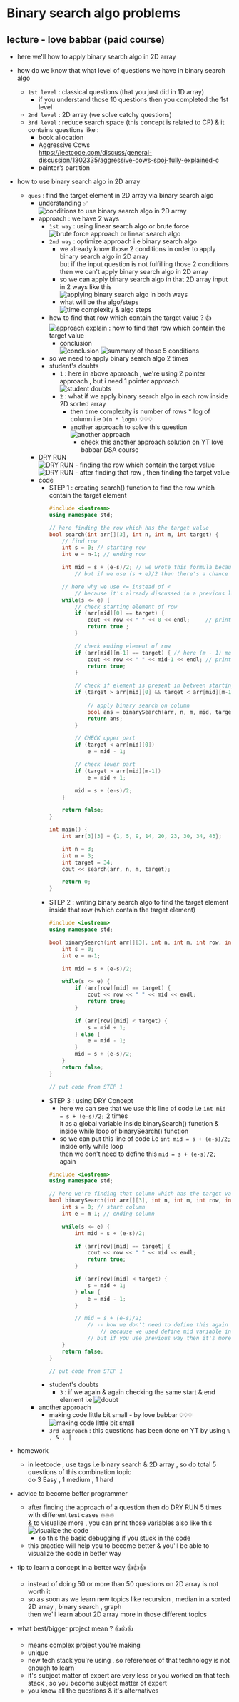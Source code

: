 # Binary search algo problems

## lecture - love babbar (paid course)

- here we'll how to apply binary search algo in 2D array
- how do we know that what level of questions we have in binary search algo
    - `1st level` : classical questions (that you just did in 1D array)
        - if you understand those 10 questions then you completed the 1st level
    - `2nd level` : 2D array (we solve catchy questions)
    - `3rd level` : reduce search space (this concept is related to CP) & it contains questions like : 
        - book allocation 
        - Aggressive Cows <br> 
            https://leetcode.com/discuss/general-discussion/1302335/aggressive-cows-spoj-fully-explained-c
        - painter’s partition

- how to use binary search algo in 2D array
    - `ques` : find the target element in 2D array via binary search algo
        - understanding ✅
            ![conditions to use binary search algo in 2D array](../../notes-pics/16-2-lecture/love-babbar/lecture-16-2-0.png)
        - approach : we have 2 ways 
            - `1st way` : using linear search algo or brute force
                ![brute force approach or linear search algo](../../notes-pics/16-2-lecture/love-babbar/lecture-16-2-1.png)
            - `2nd way` : optimize approach i.e binary search algo
                - we already know those 2 conditions in order to apply binary search algo in 2D array <br>
                    but if the input question is not fulfilling those 2 conditions then we can't apply binary search algo in 2D array
                - so we can apply binary search algo in that 2D array input in 2 ways like this
                    ![applying binary search algo in both ways](../../notes-pics/16-2-lecture/love-babbar/lecture-16-2-2.png)
                - what will be the algo/steps
                    ![time complexity & algo steps](../../notes-pics/16-2-lecture/love-babbar/lecture-16-2-3.png)
            - how to find that row which contain the target value ? 👍
                ![approach explain : how to find that row which contain the target value](../../notes-pics/16-2-lecture/love-babbar/lecture-16-2-4.png)
                - conclusion <br> 
                    ![conclusion](../../notes-pics/16-2-lecture/love-babbar/lecture-16-2-5.png)
                    ![summary of those 5 conditions](../../notes-pics/16-2-lecture/love-babbar/lecture-16-2-6.png)
            - so we need to apply binary search algo 2 times
            - student's doubts
                - `1` : here in above approach , we're using 2 pointer approach , but i need 1 pointer approach
                    ![student doubts](../../notes-pics/16-2-lecture/love-babbar/lecture-16-2-7.png)
                - `2` : what if we apply binary search algo in each row inside 2D sorted array 
                    - then time complexity is number of rows * log of column i.e `O(n * logm)` 💡💡💡
                    - another approach to solve this question 
                        ![another approach](../../notes-pics/16-2-lecture/love-babbar/lecture-16-2-8.png)
                        - check this another approach solution on YT love babbar DSA course
        - DRY RUN
            ![DRY RUN - finding the row which contain the target value](../../notes-pics/16-2-lecture/love-babbar/lecture-16-2-9.png)
            ![DRY RUN - after finding that row , then finding the target value](../../notes-pics/16-2-lecture/love-babbar/lecture-16-2-10.png)
        - code
            - STEP 1 : creating search() function to find the row which contain the target element
                ```cpp
                #include <iostream>
                using namespace std;

                // here finding the row which has the target value
                bool search(int arr[][3], int n, int m, int target) {
                    // find row 
                    int s = 0; // starting row
                    int e = n-1; // ending row

                    int mid = s + (e-s)/2; // we wrote this formula because integer overflow error will never come
                        // but if we use (s + e)/2 then there's a chance that inter overflow error will happen 💡💡💡

                    // here why we use <= instead of < 
                        // because it's already discussed in a previous lecture
                    while(s <= e) {
                        // check starting element of row
                        if (arr[mid][0] == target) {
                            cout << row << " " << 0 << endl;     // printing coordinates of that target element
                            return true ;
                        }

                        // check ending element of row
                        if (arr[mid][m-1] == target) { // here (m - 1) means last column
                            cout << row << " " << mid-1 << endl; // printing coordinates of that target element
                            return true;
                        }

                        // check if element is present in between starting & ending element 
                        if (target > arr[mid][0] && target < arr[mid][m-1]) {
                            
                            // apply binary search on column
                            bool ans = binarySearch(arr, n, m, mid, target);
                            return ans;
                        }

                        // CHECK upper part
                        if (target < arr[mid][0]) 
                            e = mid - 1;

                        // check lower part
                        if (target > arr[mid][m-1])
                            e = mid + 1;

                        mid = s + (e-s)/2;
                    }

                    return false;
                }

                int main() {
                    int arr[3][3] = {1, 5, 9, 14, 20, 23, 30, 34, 43};

                    int n = 3;
                    int m = 3;
                    int target = 34;
                    cout << search(arr, n, m, target);

                    return 0;
                }
                ```
            - STEP 2 : writing binary search algo to find the target element inside that row (which contain the target element)
                ```cpp
                #include <iostream>
                using namespace std;

                bool binarySearch(int arr[][3], int n, int m, int row, int target) {
                    int s = 0;
                    int e = m-1;

                    int mid = s + (e-s)/2;

                    while(s <= e) {
                        if (arr[row][mid] == target) {
                            cout << row << " " << mid << endl;
                            return true;
                        }

                        if (arr[row][mid] < target) {
                            s = mid + 1;
                        } else {
                            e = mid - 1;
                        }
                        mid = s + (e-s)/2;
                    }
                    return false;
                }

                // put code from STEP 1
                ```
            - STEP 3 : using DRY Concept 
                - here we can see that we use this line of code i.e `int mid = s + (e-s)/2;` 2 times <br>
                    it as a global variable inside binarySearch() function & inside while loop of binarySearch() function  
                - so we can put this line of code i.e `int mid = s + (e-s)/2;` inside only while loop <br>
                    then we don't need to define this `mid = s + (e-s)/2;` again
                ```cpp
                #include <iostream>
                using namespace std;

                // here we're finding that column which has the target value
                bool binarySearch(int arr[][3], int n, int m, int row, int target) {
                    int s = 0; // start column
                    int e = m-1; // ending column

                    while(s <= e) {
                        int mid = s + (e-s)/2;

                        if (arr[row][mid] == target) {
                            cout << row << " " << mid << endl;
                            return true;
                        }

                        if (arr[row][mid] < target) {
                            s = mid + 1;
                        } else {
                            e = mid - 1;
                        }

                        // mid = s + (e-s)/2; 
                            // -- how we don't need to define this again 
                                // because we used define mid variable inside while loop itself
                            // but if you use previous way then it's more readable 
                    }
                    return false;
                }

                // put code from STEP 1
                ```
            - student's doubts
                - `3` : if we again & again checking the same start & end element i.e
                   ![doubt](../../notes-pics/16-2-lecture/love-babbar/lecture-16-2-11.png)
        - another approach
            - making code little bit small - by love babbar 💡💡💡
                ![making code little bit small](../../notes-pics/16-2-lecture/love-babbar/lecture-16-2-12.png)
            - `3rd approach` : this questions has been done on YT by using `% , & , |` 

- homework  
    - in leetcode , use tags i.e binary search & 2D array , so do total 5 questions of this combination topic <br>
        do 3 Easy , 1 medium , 1 hard
                

- advice to become better programmer
    - after finding the approach of a question then do DRY RUN 5 times with different test cases 🔥🔥🔥 <br>
        & to visualize more , you can print those variables also like this 
        ![visualize the code](../../notes-pics/16-2-lecture/love-babbar/how-to-visualize-the-code.png)
        - so this the basic debugging if you stuck in the code
    - this practice will help you to become better & you'll be able to visualize the code in better way 

- tip to learn a concept in a better way 👍👍👍
    - instead of doing 50 or more than 50 questions on 2D array is not worth it 
    - so as soon as we learn new topics like recursion , median in a sorted 2D array , binary search , graph <br>
        then we'll learn about 2D array more in those different topics 

- what best/bigger project mean ? 👍👍👍
    - means complex project you're making 
    - unique 
    - new tech stack you're using , so references of that technology is not enough to learn
    - it's subject matter of expert are very less or you worked on that tech stack , so you become subject matter of expert
    - you know all the questions & it's alternatives 
